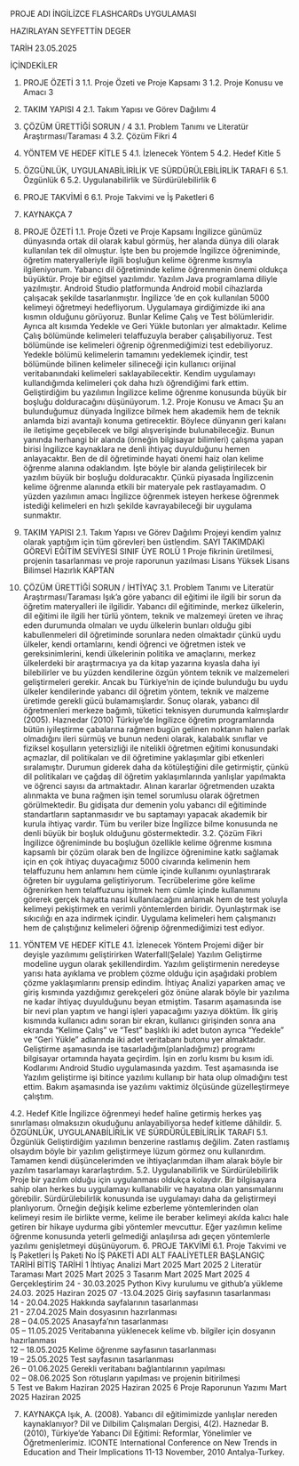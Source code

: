 PROJE ADI
İNGİLİZCE FLASHCARDs UYGULAMASI

HAZIRLAYAN
SEYFETTİN DEGER

TARİH
23.05.2025

İÇİNDEKİLER
1.	PROJE ÖZETİ	3
1.1.	Proje Özeti ve Proje Kapsamı 	3
1.2.	Proje Konusu ve Amacı 	3
2.	TAKIM YAPISI 	4
2.1.	Takım Yapısı ve Görev Dağılımı 	4
3.	ÇÖZÜM ÜRETTİĞİ SORUN / 	4
3.1.	Problem Tanımı ve Literatür Araştırması/Taraması 	4
3.2.	Çözüm Fikri 	4
4.	YÖNTEM VE HEDEF KİTLE 	5
4.1.	İzlenecek Yöntem 	5
4.2.	Hedef Kitle 	5
5.	ÖZGÜNLÜK, UYGULANABİLİRİLİK VE SÜRDÜRÜLEBİLİRLİK TARAFI 	6
5.1.	Özgünlük 	6
5.2.	Uygulanabilirlik ve Sürdürülebilirlik 	6
6.	PROJE TAKVİMİ 	6
6.1.	Proje Takvimi ve İş Paketleri 	6
7.	KAYNAKÇA 	7

1.	PROJE ÖZETİ
1.1.	Proje Özeti ve Proje Kapsamı
İngilizce günümüz dünyasında ortak dil olarak kabul görmüş, her alanda dünya dili olarak kullanılan tek dil olmuştur. 
İşte ben bu projemde İngilizce öğreniminde, öğretim materyalleriyle ilgili boşluğun kelime öğrenme kısmıyla ilgileniyorum. Yabancı dil öğretiminde kelime öğrenmenin önemi oldukça büyüktür. Proje bir eğitsel yazılımdır. Yazılım Java programlama diliyle yazılmıştır. Android Studio platformunda Android mobil cihazlarda çalışacak şekilde tasarlanmıştır. İngilizce ’de en çok kullanılan 5000 kelimeyi öğretmeyi hedefliyorum. Uygulamaya girdiğimizde iki ana kısmın olduğunu görüyoruz. Bunlar Kelime Çalış ve Test bölümleridir. Ayrıca alt kısımda Yedekle ve Geri Yükle butonları yer almaktadır. Kelime Çalış bölümünde kelimeleri telaffuzuyla beraber çalışabiliyoruz. Test bölümünde ise kelimeleri öğrenip öğrenmediğimizi test edebiliyoruz. Yedekle bölümü kelimelerin tamamını yedeklemek içindir, test bölümünde bilinen kelimeler silineceği için kullanıcı orijinal veritabanındaki kelimeleri saklayabilecektir.
Kendim uygulamayı kullandığımda kelimeleri çok daha hızlı öğrendiğimi fark ettim. Geliştirdiğim bu yazılımın İngilizce kelime öğrenme konusunda büyük bir boşluğu dolduracağını düşünüyorum.
1.2.	Proje Konusu ve Amacı
Şu an bulunduğumuz dünyada İngilizce bilmek hem akademik hem de teknik anlamda bizi avantajlı konuma getirecektir. Böylece dünyanın geri kalanı ile iletişime geçebilecek ve bilgi alışverişinde bulunabileceğiz. Bunun yanında herhangi bir alanda (örneğin bilgisayar bilimleri) çalışma yapan birisi İngilizce kaynaklara ne denli ihtiyaç duyulduğunu hemen anlayacaktır. Ben de dil öğretiminde hayati önemi haiz olan kelime öğrenme alanına odaklandım. İşte böyle bir alanda geliştirilecek bir yazılım büyük bir boşluğu dolduracaktır. Çünkü piyasada İngilizcenin kelime öğrenme alanında etkili bir materyale pek rastlayamadım. O yüzden yazılımın amacı İngilizce öğrenmek isteyen herkese öğrenmek istediği kelimeleri en hızlı şekilde kavrayabileceği bir uygulama sunmaktır.

2.	TAKIM YAPISI
2.1.	Takım Yapısı ve Görev Dağılımı
Projeyi kendim yalnız olarak yaptığım için tüm görevleri ben üstlendim.
SAYI	TAKIMDAKİ GÖREVİ	EĞİTİM SEVİYESİ	SINIF	ÜYE ROLÜ
1	Proje fikrinin üretilmesi, projenin tasarlanması ve proje raporunun yazılması	Lisans	Yüksek Lisans
Bilimsel Hazırlık	KAPTAN 
3.	ÇÖZÜM ÜRETTİĞİ SORUN / İHTİYAÇ 
3.1.	Problem Tanımı ve Literatür Araştırması/Taraması 
Işık’a göre yabancı dil eğitimi ile ilgili bir sorun da öğretim materyalleri ile ilgilidir. Yabancı dil eğitiminde,  merkez ülkelerin, dil eğitimi ile ilgili her türlü yöntem, teknik ve malzemeyi üreten ve ihraç eden durumunda olmaları ve uydu ülkelerin bunları olduğu gibi kabullenmeleri dil öğretiminde sorunlara neden olmaktadır çünkü uydu ülkeler, kendi ortamlarını, kendi öğrenci ve öğretmen istek ve gereksinimlerini, kendi ülkelerinin politika ve amaçlarını, merkez ülkelerdeki bir araştırmacıya ya da kitap yazarına kıyasla daha iyi bilebilirler ve bu yüzden kendilerine özgün yöntem teknik ve malzemeleri geliştirmeleri gerekir. Ancak bu Türkiye’nin de içinde bulunduğu bu uydu ülkeler kendilerinde yabancı dil öğretim yöntem, teknik ve malzeme üretimde gerekli gücü bulamamışlardır. Sonuç olarak, yabancı dil öğretmenleri merkeze bağımlı, tüketici teknisyen durumunda kalmışlardır (2005). 
Haznedar (2010) Türkiye’de İngilizce öğretim programlarında bütün iyileştirme çabalarına rağmen bugün gelinen noktanın halen parlak olmadığını ileri sürmüş ve bunun nedeni olarak, kalabalık sınıflar ve fiziksel koşulların yetersizliği ile nitelikli öğretmen eğitimi konusundaki açmazlar, dil politikaları ve dil öğretimine yaklaşımlar gibi etkenleri sıralamıştır. Durumun giderek daha da kötüleştiğini dile getirmiştir, çünkü dil politikaları ve çağdaş dil öğretim yaklaşımlarında yanlışlar yapılmakta ve öğrenci sayısı da artmaktadır. Alınan kararlar öğretmenden uzakta alınmakta ve buna rağmen işin temel sorumlusu olarak öğretmen görülmektedir. Bu gidişata dur demenin yolu yabancı dil eğitiminde standartların saptanmasıdır ve bu saptamayı yapacak akademik bir kurula ihtiyaç vardır.
Tüm bu veriler bize İngilizce bilme konusunda ne denli büyük bir boşluk olduğunu göstermektedir.
3.2.	Çözüm Fikri
İngilizce öğreniminde bu boşluğun özellikle kelime öğrenme kısmına kapsamlı bir çözüm olarak ben de İngilizce öğrenimine katkı sağlamak için en çok ihtiyaç duyacağımız 5000 civarında kelimenin hem telaffuzunu hem anlamını hem cümle içinde kullanımı oyunlaştırarak öğreten bir uygulama geliştiriyorum. Tecrübelerime göre kelime öğrenirken hem telaffuzunu işitmek hem cümle içinde kullanımını görerek gerçek hayatta nasıl kullanılacağını anlamak hem de test yoluyla kelimeyi pekiştirmek en verimli yöntemlerden biridir. Oyunlaştırmak ise sıkıcılığı en aza indirmek içindir. Uygulama kelimeleri hem çalışmanızı hem de çalıştığınız kelimeleri öğrenip öğrenmediğimizi test ediyor. 

4.	YÖNTEM VE HEDEF KİTLE
4.1.	İzlenecek Yöntem
Projemi diğer bir deyişle yazılımımı geliştirirken Waterfall(Şelale) Yazılım Geliştirme modeline uygun olarak şekillendirdim. 
Yazılım geliştirmenin neredeyse yarısı hata ayıklama ve problem çözme olduğu için aşağıdaki problem çözme yaklaşımlarını prensip edindim.
İhtiyaç Analizi yaparken amaç ve giriş kısmında yazdığımız gerekçeleri göz önüne alarak böyle bir yazılıma ne kadar ihtiyaç duyulduğunu beyan etmiştim.
Tasarım aşamasında ise bir nevi plan yaptım ve hangi işleri yapacağımı yazıya döktüm. 
 İlk giriş kısmında kullanıcı adını soran bir ekran, kullanıcı girişinden sonra ana ekranda “Kelime Çalış” ve “Test” başlıklı iki adet buton ayrıca “Yedekle” ve “Geri Yükle” adlarında iki adet veritabanı butonu yer almaktadır.
Geliştirme aşamasında ise tasarladığım(planladığımız) programı bilgisayar ortamında hayata geçirdim. İşin en zorlu kısmı bu kısım idi. Kodlarımı Android Studio uygulamasında yazdım. 
Test aşamasında ise Yazılım geliştirme işi bitince yazılımı kullanıp bir hata olup olmadığını test ettim. 
Bakım aşamasında ise yazılımı vaktimiz ölçüsünde güzelleştirmeye çalıştım.


4.2.	Hedef Kitle
İngilizce öğrenmeyi hedef haline getirmiş herkes yaş sınırlaması olmaksızın okuduğunu anlayabiliyorsa hedef kitleme dâhildir.
5.	ÖZGÜNLÜK, UYGULANABİLİRİLİK VE SÜRDÜRÜLEBİLİRLİK TARAFI
5.1.	Özgünlük
Geliştirdiğim yazılımın benzerine rastlamış değilim. Zaten rastlamış olsaydım böyle bir yazılım geliştirmeye lüzum görmez onu kullanırdım. Tamamen kendi düşüncelerimden ve ihtiyaçlarımdan ilham alarak böyle bir yazılım tasarlamayı kararlaştırdım.
5.2.	Uygulanabilirlik ve Sürdürülebilirlik 
Proje bir yazılım olduğu için uygulanması oldukça kolaydır. Bir bilgisayara sahip olan herkes bu uygulamayı kullanabilir ve hayatına olan yansımalarını görebilir.
Sürdürülebilirlik konusunda ise uygulamayı daha da geliştirmeyi planlıyorum. Örneğin değişik kelime ezberleme yöntemlerinden olan kelimeyi resim ile birlikte verme, kelime ile beraber kelimeyi akılda kalıcı hale getiren bir hikaye uydurma gibi yöntemler mevcuttur. Eğer yazılımın kelime öğrenme konusunda yeterli gelmediği anlaşılırsa adı geçen yöntemlerle yazılımı genişletmeyi düşünüyorum.
6.	PROJE TAKVİMİ
6.1.	Proje Takvimi ve İş Paketleri
İş Paketi No	İŞ PAKETİ ADI 	ALT FAALİYETLER	BAŞLANGIÇ TARİHİ	BİTİŞ TARİHİ
1	İhtiyaç Analizi 		Mart 2025	Mart 2025
2	Literatür Taraması		Mart 2025	Mart 2025
3	Tasarım		Mart 2025	Mart 2025
4	Gerçekleştirim	24 - 30.03.2025
Python Kivy kurulumu ve github’a yükleme 	24.03. 2025 	Haziran 2025
		07 -13.04.2025
Giriş sayfasının tasarlanması		
		14 - 20.04.2025 
Hakkında sayfalarının tasarlanması		
		21 - 27.04.2025 
Main dosyasının hazırlanması		
		28 – 04.05.2025
Anasayfa’nın tasarlanması		
		05 – 11.05.2025
Veritabanına yüklenecek kelime vb. bilgiler için dosyanın hazırlanması		
		12 – 18.05.2025
Kelime öğrenme sayfasının tasarlanması		
		19 – 25.05.2025
Test sayfasının tasarlanması		
		26 – 01.06.2025
Gerekli veritabanı bağlantılarının yapılması		
		02 – 08.06.2025
Son rötuşların yapılması ve projenin bitirilmesi		
5	Test ve Bakım		Haziran 2025	Haziran  2025
6	Proje Raporunun Yazımı		Mart 2025	Haziran 2025

7.	KAYNAKÇA
Işık, A. (2008). Yabancı dil eğitimimizde yanlışlar nereden kaynaklanıyor? Dil ve Dilbilim Çalışmaları Dergisi, 4(2).
Haznedar B. (2010), Türkiye’de Yabancı Dil Eğitimi: Reformlar, Yönelimler ve Öğretmenlerimiz. ICONTE International Conference on New Trends in Education and Their Implications 11-13 November, 2010 Antalya-Turkey.


